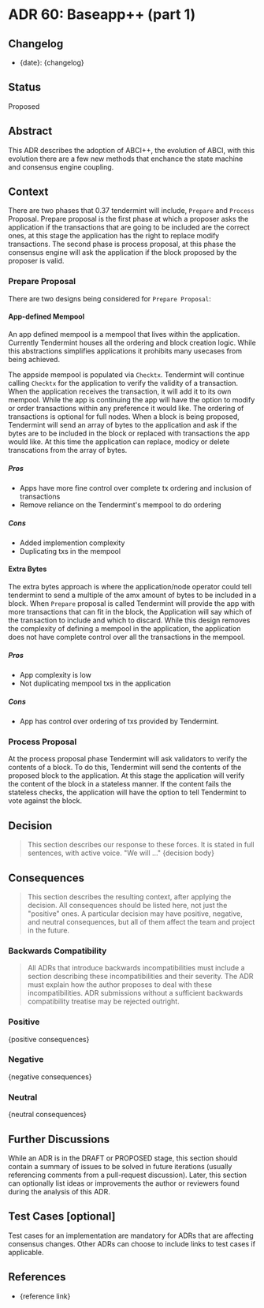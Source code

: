 # ADR 60: Baseapp++ (part 1)

## Changelog

* {date}: {changelog}

## Status

Proposed


## Abstract


This ADR describes the adoption of ABCI++, the evolution of ABCI, with this evolution there are a few new methods that enchance the state machine and consensus engine coupling. 

## Context

There are two phases that 0.37 tendermint will include, `Prepare` and `Process` Proposal. Prepare proposal is the first phase at which a proposer asks the application if the transactions that are going to be included are the correct ones, at this stage the application has the right to replace modify transactions. The second phase is process proposal, at this phase the consensus engine will ask the application if the block proposed by the proposer is valid. 


### Prepare Proposal

There are two designs being considered for `Prepare Proposal`:

#### App-defined Mempool

An app defined mempool is a mempool that lives within the application. Currently Tendermint houses all the ordering and block creation logic. While this abstractions simplifies applications it prohibits many usecases from being achieved. 

The appside mempool is populated via `Checktx`. Tendermint will continue calling `Checktx` for the application to verify the validity of a transaction. When the application receives the transaction, it will add it to its own mempool. While the app is continuing the app will have the option to modify or order transactions within any preference it would like. The ordering of transactions is optional for full nodes. When a block is being proposed, Tendermint will send an array of bytes to the application and ask if the bytes are to be included in the block or replaced with transactions the app would like. At this time the application can replace, modicy or delete transcations from the array of bytes. 

##### Pros

- Apps have more fine control over complete tx ordering and inclusion of transactions 
- Remove reliance on the Tendermint's mempool to do ordering

##### Cons

- Added implemention complexity
- Duplicating txs in the mempool 

#### Extra Bytes

The extra bytes approach is where the application/node operator could tell tendermint to send a multiple of the amx amount of bytes to be included in a block. When `Prepare` proposal is called Tendermint will provide the app with more transactions that can fit in the block, the Application will say which of the transaction to include and which to discard. While this design removes the complexity of defining a mempool in the application, the application does not have complete control over all the transactions in the mempool. 

##### Pros

- App complexity is low
- Not duplicating mempool txs in the application 

##### Cons

- App has control over ordering of txs provided by Tendermint.


### Process Proposal

At the process proposal phase Tendermint will ask validators to verify the contents of a block. To do this, Tendermint will send the contents of the proposed block to the application. At this stage the application will verify the content of the block in a stateless manner. If the content fails the stateless checks, the application will have the option to tell Tendermint to vote against the block. 

## Decision

> This section describes our response to these forces. It is stated in full sentences, with active voice. "We will ..."
> {decision body}

## Consequences

> This section describes the resulting context, after applying the decision. All consequences should be listed here, not just the "positive" ones. A particular decision may have positive, negative, and neutral consequences, but all of them affect the team and project in the future.

### Backwards Compatibility

> All ADRs that introduce backwards incompatibilities must include a section describing these incompatibilities and their severity. The ADR must explain how the author proposes to deal with these incompatibilities. ADR submissions without a sufficient backwards compatibility treatise may be rejected outright.

### Positive

{positive consequences}

### Negative

{negative consequences}

### Neutral

{neutral consequences}

## Further Discussions

While an ADR is in the DRAFT or PROPOSED stage, this section should contain a summary of issues to be solved in future iterations (usually referencing comments from a pull-request discussion).
Later, this section can optionally list ideas or improvements the author or reviewers found during the analysis of this ADR.

## Test Cases [optional]

Test cases for an implementation are mandatory for ADRs that are affecting consensus changes. Other ADRs can choose to include links to test cases if applicable.

## References

* {reference link}
